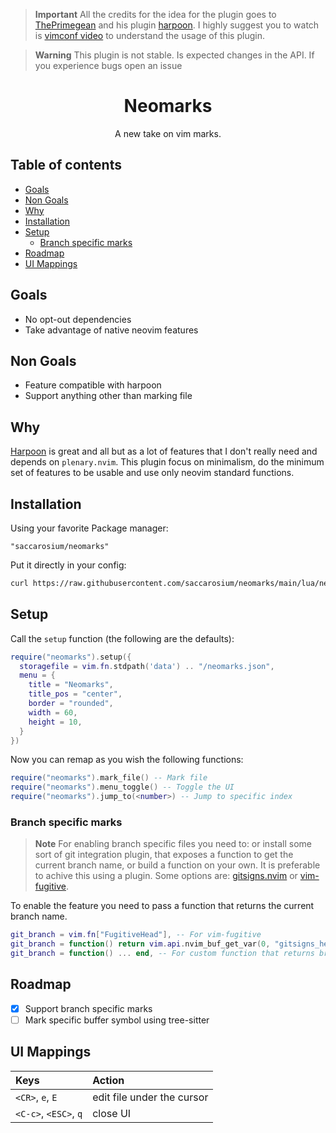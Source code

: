 > **Important**
> All the credits for the idea for the plugin goes to [ThePrimegean][1] and his
> plugin [harpoon][2]. I highly suggest you to watch is [vimconf video][3] to
> understand the usage of this plugin.

> **Warning**
> This plugin is not stable. Is expected changes in the API. If you experience bugs open an issue

<div align='center'>

# Neomarks

A new take on vim marks.

</div>

## Table of contents

* [Goals](#goals)
* [Non Goals](#non-goals)
* [Why](#why)
* [Installation](#installation)
* [Setup](#setup)
  * [Branch specific marks](#branch-specific-marks)
* [Roadmap](#roadmap)
* [UI Mappings](#ui-mappings)

## Goals

* No opt-out dependencies
* Take advantage of native neovim features

## Non Goals

* Feature compatible with harpoon
* Support anything other than marking file

## Why

[Harpoon][2] is great and all but as a lot of features that I don't really need
and depends on `plenary.nvim`. This plugin focus on minimalism, do the minimum
set of features to be usable and use only neovim standard functions.

## Installation

Using your favorite Package manager:

```
"saccarosium/neomarks"
```

Put it directly in your config:

```sh
curl https://raw.githubusercontent.com/saccarosium/neomarks/main/lua/neomarks.lua -o "${XDG_CONFIG_HOME:-$HOME/.config}"/nvim/lua/neomarks.lua
```

## Setup

Call the `setup` function (the following are the defaults):

```lua
require("neomarks").setup({
  storagefile = vim.fn.stdpath('data') .. "/neomarks.json",
  menu = {
    title = "Neomarks",
    title_pos = "center",
    border = "rounded",
    width = 60,
    height = 10,
  }
})
```

Now you can remap as you wish the following functions:

```lua
require("neomarks").mark_file() -- Mark file
require("neomarks").menu_toggle() -- Toggle the UI
require("neomarks").jump_to(<number>) -- Jump to specific index
```

### Branch specific marks

> **Note**
> For enabling branch specific files you need to: or install some sort of git integration plugin, that exposes a function to get the current branch name, or build a function on your own. It is preferable to achive this using a plugin. Some options are: [gitsigns.nvim][4] or [vim-fugitive][5].

To enable the feature you need to pass a function that returns the current branch name.

```lua
git_branch = vim.fn["FugitiveHead"], -- For vim-fugitive
git_branch = function() return vim.api.nvim_buf_get_var(0, "gitsigns_head") end, -- For gitsigns.nvim
git_branch = function() ... end, -- For custom function that returns branch name
```

## Roadmap

- [x] Support branch specific marks
- [ ] Mark specific buffer symbol using tree-sitter

## UI Mappings

| Keys | Action |
| :--- | :----- |
| `<CR>`, `e`, `E` | edit file under the cursor |
| `<C-c>`, `<ESC>`, `q` | close UI |


[1]: https://github.com/ThePrimeagen
[2]: https://github.com/ThePrimeagen/harpoon
[3]: https://www.youtube.com/watch?v=Qnos8aApa9g
[4]: https://github.com/lewis6991/gitsigns.nvim
[5]: https://github.com/tpope/vim-fugitive
